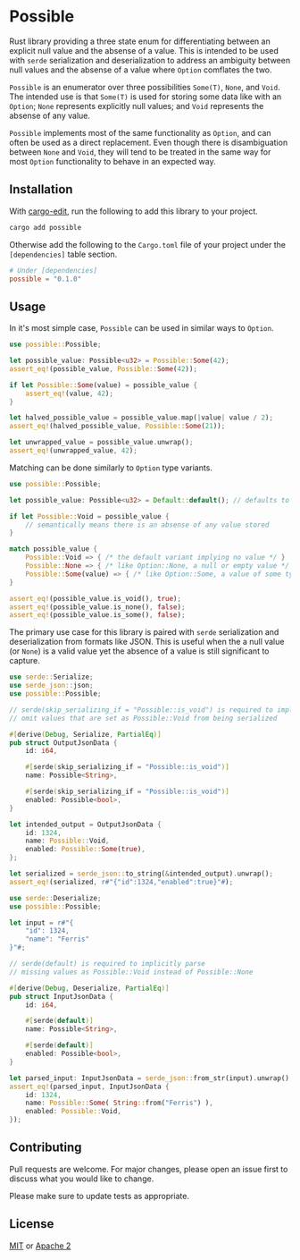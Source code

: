 # Possible

Rust library providing a three state enum for differentiating between an explicit null value and the absense of a value. This is intended to be used with `serde` serialization and deserialization to address an ambiguity between null values and the absense of a value where `Option` comflates the two.

`Possible` is an enumerator over three possibilities `Some(T)`, `None`, and `Void`. The intended use is that `Some(T)` is used for storing some data like with an `Option`; `None` represents explicitly null values; and `Void` represents the absense of any value.

`Possible` implements most of the same functionality as `Option`, and can often be used as a direct replacement. Even though there is disambiguation between `None` and `Void`, they will tend to be treated in the same way for most `Option` functionality to behave in an expected way.

## Installation

With [cargo-edit](https://crates.io/crates/cargo-edit), run the following to add this library to your project.

```sh
cargo add possible
```

Otherwise add the following to the `Cargo.toml` file of your project under the `[dependencies]` table section.

```toml
# Under [dependencies]
possible = "0.1.0"
```

## Usage

In it's most simple case, `Possible` can be used in similar ways to `Option`.

```rust
use possible::Possible;

let possible_value: Possible<u32> = Possible::Some(42);
assert_eq!(possible_value, Possible::Some(42));

if let Possible::Some(value) = possible_value {
    assert_eq!(value, 42);
}

let halved_possible_value = possible_value.map(|value| value / 2);
assert_eq!(halved_possible_value, Possible::Some(21));

let unwrapped_value = possible_value.unwrap();
assert_eq!(unwrapped_value, 42);
```

Matching can be done similarly to `Option` type variants.

```rust
use possible::Possible;

let possible_value: Possible<u32> = Default::default(); // defaults to Possible::Void

if let Possible::Void = possible_value {
    // semantically means there is an absense of any value stored
}

match possible_value {
    Possible::Void => { /* the default variant implying no value */ }
    Possible::None => { /* like Option::None, a null or empty value */ }
    Possible::Some(value) => { /* like Option::Some, a value of some type */ }
}

assert_eq!(possible_value.is_void(), true);
assert_eq!(possible_value.is_none(), false);
assert_eq!(possible_value.is_some(), false);
```

The primary use case for this library is paired with `serde` serialization and deserialization from formats like JSON. This is useful when the a null value (or `None`) is a valid value yet the absence of a value is still significant to capture.

```rust
use serde::Serialize;
use serde_json::json;
use possible::Possible;

// serde(skip_serializing_if = "Possible::is_void") is required to implicitly
// omit values that are set as Possible::Void from being serialized

#[derive(Debug, Serialize, PartialEq)]
pub struct OutputJsonData {
    id: i64,

    #[serde(skip_serializing_if = "Possible::is_void")]
    name: Possible<String>,

    #[serde(skip_serializing_if = "Possible::is_void")]
    enabled: Possible<bool>,
}

let intended_output = OutputJsonData {
    id: 1324,
    name: Possible::Void,
    enabled: Possible::Some(true),
};

let serialized = serde_json::to_string(&intended_output).unwrap();
assert_eq!(serialized, r#"{"id":1324,"enabled":true}"#);
```

```rust
use serde::Deserialize;
use possible::Possible;

let input = r#"{
    "id": 1324,
    "name": "Ferris"
}"#;

// serde(default) is required to implicitly parse
// missing values as Possible::Void instead of Possible::None

#[derive(Debug, Deserialize, PartialEq)]
pub struct InputJsonData {
    id: i64,

    #[serde(default)]
    name: Possible<String>,

    #[serde(default)]
    enabled: Possible<bool>,
}

let parsed_input: InputJsonData = serde_json::from_str(input).unwrap();
assert_eq!(parsed_input, InputJsonData {
    id: 1324,
    name: Possible::Some( String::from("Ferris") ),
    enabled: Possible::Void,
});
```

## Contributing

Pull requests are welcome. For major changes, please open an issue first to discuss what you would like to change.

Please make sure to update tests as appropriate.

## License

[MIT](https://choosealicense.com/licenses/mit/) or [Apache 2](https://choosealicense.com/licenses/apache-2.0/)
